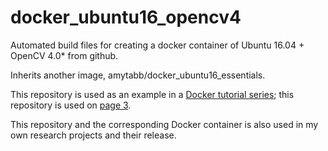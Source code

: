 # docker_ubuntu16_opencv4
Automated build files for creating a docker container of Ubuntu 16.04 + OpenCV 4.0* from github.

Inherits another image, amytabb/docker_ubuntu16_essentials.

This repository is used as an example in a [Docker tutorial series](https://amytabb.com/tips/#docker-tutorial); this repository is used on [page 3](https://amytabb.com/ts/2018_08_04/).

This repository and the corresponding Docker container is also used in my own research projects and their release.
